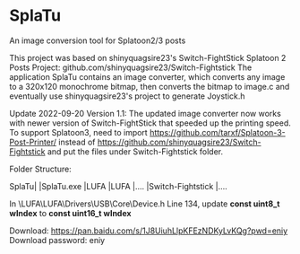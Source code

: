 # SplaTu
An image conversion tool for Splatoon2/3 posts

This project was based on shinyquagsire23's Switch-FightStick Splatoon 2 Posts Project: github.com/shinyquagsire23/Switch-Fightstick 
The application SplaTu contains an image converter, which converts any image to a 320x120 monochrome bitmap, then converts the bitmap to image.c and eventually use shinyquagsire23's project to generate Joystick.h

Update 2022-09-20 Version 1.1:
The updated image converter now works with newer version of Switch-FightStick that speeded up the printing speed.
To support Splatoon3, need to import https://github.com/tarxf/Splatoon-3-Post-Printer/ instead of https://github.com/shinyquagsire23/Switch-Fightstick and put the files under Switch-Fightstick folder.

Folder Structure:

SplaTu|
	  |SplaTu.exe
	  |LUFA 
		|LUFA
			|....
	  |Switch-Fightstick
		|....
		 
In \LUFA\LUFA\Drivers\USB\Core\Device.h Line 134, update **const uint8_t wIndex** to **const uint16_t wIndex**
 

Download: https://pan.baidu.com/s/1J8UiuhLlpKFEzNDKyLvKQg?pwd=eniy 
Download password: eniy
 


